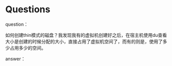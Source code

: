 # Questions

question：

如何创建thin模式的磁盘？我发现我有的虚拟机创建好之后，在宿主机使用du查看大小是创建的时候分配的大小，直接占用了虚拟机空间了，而有的则是，使用了多少占用多少的空间。

answer：